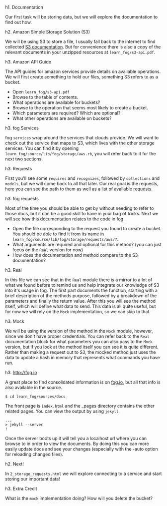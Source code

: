 h1. Documentation

Our first task will be storing data, but we will explore the documentation to find out how.

h2. Amazon Simple Storage Solution (S3)

We will be using S3 to store a file, I usually fall back to the internet to find collected [S3 documentation](http://aws.amazon.com/documentation/s3). But for convenience there is also a copy of the relevant documents in your unzipped resources at `learn_fog/s3-api.pdf`.

h3. Amazon API Guide

The API guides for amazon services provide details on available operations. We will first create something to hold our files, something S3 refers to as a bucket.

* Open `learn_fog/s3-api.pdf`
* Browse to the table of contents.
* What operations are available for buckets?
* Browse to the operation that seems most likely to create a bucket.
* Which parameters are required? Which are optional?
* What other operations are available on buckets?

h3. fog Services

fog `services` wrap around the services that clouds provide. We will want to check out the service that maps to S3, which lives with the other storage services. You can find it by opening `learn_fog/source/lib/fog/storage/aws.rb`, you will refer back to it for the next two sections.

h3. Requests

First you'll see some `requires` and `recognizes`, followed by `collections` and `models`, but we will come back to all that later.  Our real goal is the requests, here you can see the path to them as well as a list of available requests.

h3. fog requests

Most of the time you should be able to get by without needing to refer to those docs, but it can be a good skill to have in your bag of tricks. Next we will see how this documentation relates to the code in fog.

* Open the file corresponding to the request you found to create a bucket. You should be able to find it from its name in `learn_fog/source/lib/fog/storage/requests/aws/?`.
* What arguments are required and optional for this method? (you can just focus on the `Real` version for now)
* How does the documentation and method compare to the S3 documentation?

h3. Real

In this file we can see that in the `Real` module there is a mirror to a lot of what we found before to remind us and help integrate our knowledge of S3 into it's usage in fog. The first part documents the function, starting with a brief description of the methods purpose, followed by a breakdown of the parameters and finally the return value. After this you will see the method itself, which will define what data to send.  This data is all quite useful, but for now we will rely on the `Mock` implementation, so we can skip to that.

h3. Mock

We will be using the version of the method in the `Mock` module, however, since we don't have proper credentials.  You can refer back to the `Real` documentation block for what parameters you can also pass to the `Mock` version, but if you look at the method itself you can see it is quite different.  Rather than making a request out to S3, the mocked method just uses the data to update a hash in memory that represents what commands you have run.

h3. http://fog.io

A great place to find consolidated information is on [fog.io](http://fog.io), but all that info is also available in the source.

    $ cd learn_fog/sources/docs

The front page is `index.html` and the _pages directory contains the other related pages. You can view the output by using `jekyll`.

    ...
    > jekyll --server
    !

Once the server boots up it will tell you a localhost url where you can browse to in order to view the documents.  By doing this you can more easily update docs and see your changes (especially with the -auto option for reloading changed files).

h2. Next!

In `2_storage_requests.html` we will explore connecting to a service and start storing our important data!

h3. Extra Credit

What is the `mock` implementation doing?  How will you delete the bucket?

